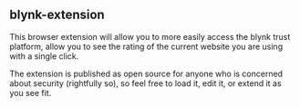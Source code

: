 ## blynk-extension

This browser extension will allow you to more easily access the blynk trust platform, allow you to see the rating of the current website you are using with a single click. 

The extension is published as open source for anyone who is concerned about security (rightfully so), so feel free to load it, edit it, or extend it as you see fit.
